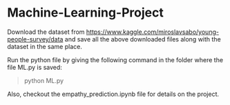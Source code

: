 # Machine-Learning-Project

Download the dataset from https://www.kaggle.com/miroslavsabo/young-people-survey/data and save all the above downloaded files along with the dataset in the same place.

Run the python file by giving the following command in the folder where the file ML.py is saved:

> python ML.py

Also, checkout the empathy_prediction.ipynb file for details on the project.

